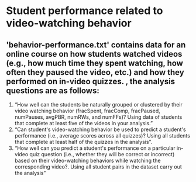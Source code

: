 # Student performance related to video-watching behavior

   
## 'behavior-performance.txt' contains data for an online course on how students watched videos (e.g., how much time they spent watching, how often they paused the video, etc.) and how they performed on in-video quizzes. , the analysis questions are as follows:

1. “How well can the students be naturally grouped or clustered by their video watching behavior (fracSpent, fracComp, fracPaused, numPauses, avgPBR, numRWs, and numFFs)? Using data of students that complete at least five of the videos in your analysis.”
2. “Can student's video-watching behavior be used to predict a student's performance (i.e., average scores across all quizzes)?  Using all students that complete at least half of the quizzes in the analysis”.
3. “How well can you predict a student's performance on a particular in-video quiz question (i.e., whether they will be correct or incorrect) based on their video-watching behaviors while watching the corresponding video?. Using all student pairs in the dataset carry out the analysis” 

